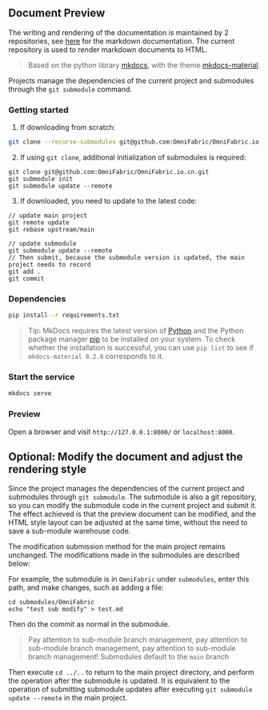 ## Document Preview

The writing and rendering of the documentation is maintained by 2 repositories, see [here](https://github.com/OmniFabric/OmniFabric/tree/main/docs) for the markdown documentation.
The current repository is used to render markdown documents to HTML.

> Based on the python library [mkdocs](https://www.mkdocs.org/getting-started/), with the theme [mkdocs-material](https://github.com/squidfunk/mkdocs-material).

Projects manage the dependencies of the current project and submodules through the `git submodule` command.

### Getting started

1. If downloading from scratch:

```bash
git clone --recurse-submodules git@github.com:OmniFabric/OmniFabric.io.cn.git
```

2. If using `git clone`, additional initialization of submodules is required:

```
git clone git@github.com:OmniFabric/OmniFabric.io.cn.git
git submodule init
git submodule update --remote
```

3. If downloaded, you need to update to the latest code:

```
// update main project
git remote update
git rebase upstream/main

// update submodule
git submodule update --remote
// Then submit, because the submodule version is updated, the main project needs to record
git add .
git commit
```

### Dependencies

```bash
pip install -r requirements.txt
```

> Tip: MkDocs requires the latest version of [Python](https://www.python.org/) and the Python package manager [pip](https://pip.readthedocs.io/en/stable/installing/) to be installed on your system.
> To check whether the installation is successful, you can use `pip list` to see if `mkdocs-material 8.2.8` corresponds to it.

### Start the service

```bash
mkdocs serve
```

### Preview

Open a browser and visit `http://127.0.0.1:8000/` or `localhost:8000`.

## Optional: Modify the document and adjust the rendering style

Since the project manages the dependencies of the current project and submodules through `git submodule`.
The submodule is also a git repository, so you can modify the submodule code in the current project and submit it.
The effect achieved is that the preview document can be modified, and the HTML style layout can be adjusted at the same time, without the need to save a sub-module warehouse code.

The modification submission method for the main project remains unchanged. The modifications made in the submodules are described below:

For example, the submodule is in `OmniFabric` under `submodules`, enter this path, and make changes, such as adding a file:

```
cd submodules/OmniFabric
echo "test sub modify" > test.md
```

Then do the commit as normal in the submodule.

> Pay attention to sub-module branch management, pay attention to sub-module branch management, pay attention to sub-module branch management!
> Submodules default to the `main` branch

Then execute `cd ../..` to return to the main project directory, and perform the operation after the submodule is updated. It is equivalent to the operation of submitting submodule updates after executing `git submodule update --remote` in the main project.
